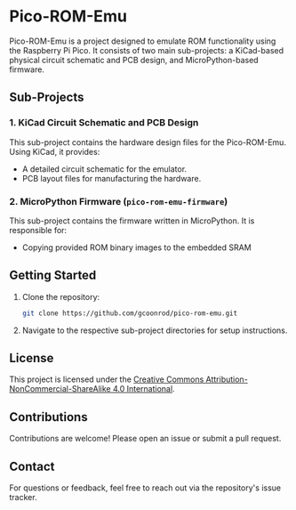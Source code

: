 # Pico-ROM-Emu

Pico-ROM-Emu is a project designed to emulate ROM functionality using the Raspberry Pi Pico. It consists of two main sub-projects: a KiCad-based physical circuit schematic and PCB design, and MicroPython-based firmware.

## Sub-Projects

### 1. KiCad Circuit Schematic and PCB Design
This sub-project contains the hardware design files for the Pico-ROM-Emu. Using KiCad, it provides:
- A detailed circuit schematic for the emulator.
- PCB layout files for manufacturing the hardware.

### 2. MicroPython Firmware (`pico-rom-emu-firmware`)
This sub-project contains the firmware written in MicroPython. It is responsible for:
- Copying provided ROM binary images to the embedded SRAM

## Getting Started
1. Clone the repository:
    ```bash
    git clone https://github.com/gcoonrod/pico-rom-emu.git
    ```
2. Navigate to the respective sub-project directories for setup instructions.

## License
This project is licensed under the [Creative Commons Attribution-NonCommercial-ShareAlike 4.0 International](LICENSE).

## Contributions
Contributions are welcome! Please open an issue or submit a pull request.

## Contact
For questions or feedback, feel free to reach out via the repository's issue tracker.